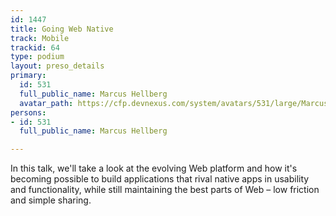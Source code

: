 ```yaml
---
id: 1447
title: Going Web Native
track: Mobile
trackid: 64
type: podium
layout: preso_details
primary:
  id: 531
  full_public_name: Marcus Hellberg
  avatar_path: https://cfp.devnexus.com/system/avatars/531/large/MarcusHellberg-square.jpeg?1492464669
persons:
- id: 531
  full_public_name: Marcus Hellberg

---
```

In this talk, we'll take a look at the evolving Web platform and how it's becoming possible to build applications that rival native apps in usability and functionality, while still maintaining the best parts of Web – low friction and simple sharing. 